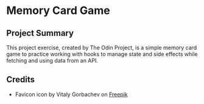 # Memory Card Game

## Project Summary

This project exercise, created by The Odin Project, is a simple memory card game to practice working with hooks to manage state and side effects while fetching and using data from an API.

## Credits

- Favicon icon by Vitaly Gorbachev on [Freepik](https://www.freepik.com/icon/cards_4591489#fromView=search&term=card+game&page=1&position=82&track=ais&uuid=99a976a6-c469-4049-b786-e315c1c7e1ba)
